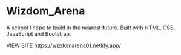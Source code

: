 # Wizdom_Arena

A school I hope to build in the nearest future.
Built with HTML, CSS, JavaScript and Bootstrap.

VIEW SITE https://wizdomarena01.netlify.app/
